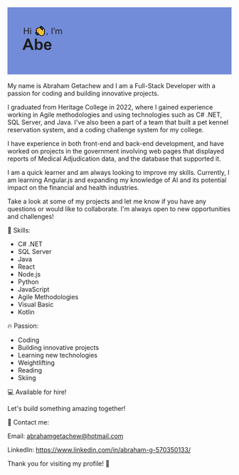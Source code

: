 <img src="https://github.com/AbeGeta/AbeGeta/blob/main/github_profile_header.png" alt="banner that says Hi, I'm Abe">

My name is Abraham Getachew and I am a Full-Stack Developer with a passion for coding and building innovative projects.

I graduated from Heritage College in 2022, where I gained experience working in Agile methodologies and using technologies such as C# .NET, SQL Server, and Java. I've also been a part of a team that built a pet kennel reservation system, and a coding challenge system for my college.

I have experience in both front-end and back-end development, and have worked on projects in the government involving web pages that displayed reports of Medical Adjudication data, and the database that supported it.

I am a quick learner and am always looking to improve my skills. Currently, I am learning Angular.js and expanding my knowledge of AI and its potential impact on the financial and health industries.

Take a look at some of my projects and let me know if you have any questions or would like to collaborate. I'm always open to new opportunities and challenges!

🚀 Skills:

* C# .NET
* SQL Server
* Java
* React
* Node.js
* Python
* JavaScript
* Agile Methodologies
* Visual Basic
* Kotlin

🔥 Passion:

* Coding
* Building innovative projects
* Learning new technologies
* Weightlifting
* Reading
* Skiing

💻 Available for hire!

Let's build something amazing together!

🤝 Contact me:

Email: abrahamgetachew@hotmail.com

LinkedIn: https://www.linkedin.com/in/abraham-g-570350133/

Thank you for visiting my profile! 👋
